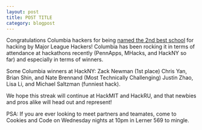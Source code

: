 ```yaml
---
layout: post
title: POST TITLE
category: blogpost
---
```


Congratulations Columbia hackers for being [named the 2nd best school](http://mlh.io/blog/standings-are-live-10-02-2013/) for hacking by Major League Hackers! Columbia has been rocking it in terms of attendance at hackathons recently (PennApps, MHacks, and HackNY so far) and especially in terms of winners. 

Some Columbia winners at HackNY:
Zack Newman (1st place)
Chris Yan, Brian Shin, and Nate Brennand (Most Technically Challenging)
Justin Zhao, Lisa Li, and Michael Saltzman (funniest hack). 

We hope this streak will continue at HackMIT and HackRU, and that newbies and pros alike will head out and represent!

PSA: If you are ever looking to meet partners and teamates, come to Cookies and Code on Wednesday nights at 10pm in Lerner 569 to mingle.
